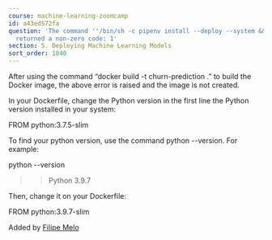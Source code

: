 ```yaml
---
course: machine-learning-zoomcamp
id: a43ed572fa
question: 'The command ''/bin/sh -c pipenv install --deploy --system &&  rm -rf /root/.cache''
  returned a non-zero code: 1'
section: 5. Deploying Machine Learning Models
sort_order: 1840
---
```


After using the command “docker build -t churn-prediction .” to build the Docker image, the above error is raised and the image is not created.

In your Dockerfile, change the Python version in the first line the Python version installed in your system:

FROM python:3.7.5-slim

To find your python version, use the command python --version. For example:

python --version

>> Python 3.9.7

Then, change it on your Dockerfile:

FROM python:3.9.7-slim

Added by [Filipe Melo](https://github.com/lipinor)


